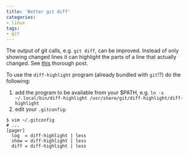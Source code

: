 ```yaml
---
title: 'Better git diff'
categories:
- linux
tags:
- git
---
```


The output of git calls, e.g. `git diff`, can be improved.
Instead of only showing changed lines it can highlight the parts of a line that actually changed.
See [this](collections/_posts/2024-06-02-vscode-freeze-on-xfce.md) thorough post.

To use the `diff-highlight` program (already bundled with `git`!?) do the following:
1. add the program to be available from your $PATH, e.g. `ln -s ~/.local/bin/diff-highlight /usr/share/git/diff-highlight/diff-highlight`
2. edit your `.gitconfig`:
```
$ vim ~/.gitconfig
# ...
[pager]
  log  = diff-highlight | less
  show = diff-highlight | less
  diff = diff-highlight | less
```